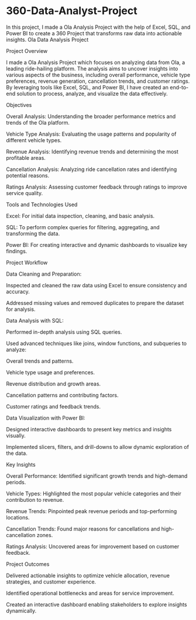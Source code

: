 # 360-Data-Analyst-Project
In this project, I made a Ola Analysis Project with the help of Excel, SQL, and Power BI to create a 360 Project that transforms raw data into actionable insights.
Ola Data Analysis Project

Project Overview

I made a Ola Analysis Project which focuses on analyzing data from Ola, a leading ride-hailing platform. The analysis aims to uncover insights into various aspects of the business, including overall performance, vehicle type preferences, revenue generation, cancellation trends, and customer ratings. By leveraging tools like Excel, SQL, and Power BI, I have created an end-to-end solution to process, analyze, and visualize the data effectively.

Objectives

Overall Analysis: Understanding the broader performance metrics and trends of the Ola platform.

Vehicle Type Analysis: Evaluating the usage patterns and popularity of different vehicle types.

Revenue Analysis: Identifying revenue trends and determining the most profitable areas.

Cancellation Analysis: Analyzing ride cancellation rates and identifying potential reasons.

Ratings Analysis: Assessing customer feedback through ratings to improve service quality.

Tools and Technologies Used

Excel: For initial data inspection, cleaning, and basic analysis.

SQL: To perform complex queries for filtering, aggregating, and transforming the data.

Power BI: For creating interactive and dynamic dashboards to visualize key findings.

Project Workflow

Data Cleaning and Preparation:

Inspected and cleaned the raw data using Excel to ensure consistency and accuracy.

Addressed missing values and removed duplicates to prepare the dataset for analysis.

Data Analysis with SQL:

Performed in-depth analysis using SQL queries.

Used advanced techniques like joins, window functions, and subqueries to analyze:

Overall trends and patterns.

Vehicle type usage and preferences.

Revenue distribution and growth areas.

Cancellation patterns and contributing factors.

Customer ratings and feedback trends.

Data Visualization with Power BI:

Designed interactive dashboards to present key metrics and insights visually.

Implemented slicers, filters, and drill-downs to allow dynamic exploration of the data.

Key Insights

Overall Performance: Identified significant growth trends and high-demand periods.

Vehicle Types: Highlighted the most popular vehicle categories and their contribution to revenue.

Revenue Trends: Pinpointed peak revenue periods and top-performing locations.

Cancellation Trends: Found major reasons for cancellations and high-cancellation zones.

Ratings Analysis: Uncovered areas for improvement based on customer feedback.

Project Outcomes

Delivered actionable insights to optimize vehicle allocation, revenue strategies, and customer experience.

Identified operational bottlenecks and areas for service improvement.

Created an interactive dashboard enabling stakeholders to explore insights dynamically.
